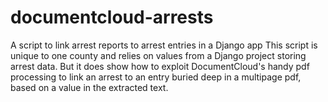 documentcloud-arrests
=====================

A script to link arrest reports to arrest entries in a Django app
  This script is unique to one county and relies on values from a Django project storing arrest data.
  But it does show how to exploit DocumentCloud's handy pdf processing to link an arrest to an entry buried deep in a  multipage pdf, based on a value in the extracted text. 
